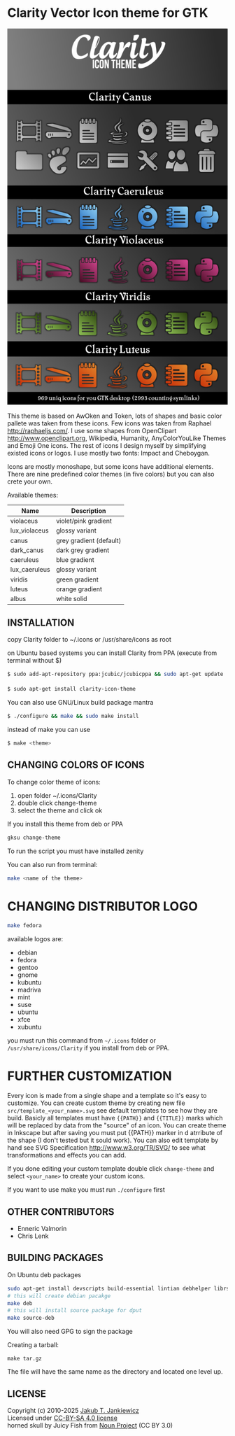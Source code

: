 # Clarity Vector Icon theme for GTK

![Clarity Icon Theme](.github/preview.png)

This theme is based on AwOken and Token, lots of shapes and basic color pallete was
taken from these icons. Few icons was taken from Raphael <http://raphaeljs.com/>.
I use some shapes from OpenClipart <http://www.openclipart.org>, Wikipedia, Humanity,
AnyColorYouLike Themes and Emoji One icons. The rest of icons I design myself
by simplifying existed icons or logos. I use mostly two fonts: Impact and Cheboygan.

Icons are mostly monoshape, but some icons have additional elements. There are nine
predefined color themes (in five colors) but you can also crete your own.

Available themes:

| Name           | Description             |
|----------------|-------------------------|
| violaceus      | violet/pink gradient    |
| lux_violaceus  | glossy variant          |
| canus          | grey gradient (default) |
| dark_canus     | dark grey gradient      |
| caeruleus      | blue gradient           |
| lux_caeruleus  | glossy variant          |
| viridis        | green gradient          |
| luteus         | orange gradient         |
| albus          | white solid             |

## INSTALLATION

copy Clarity folder to ~/.icons or /usr/share/icons as root

on Ubuntu based systems you can install Clarity from PPA (execute from terminal
without $)

```bash
$ sudo add-apt-repository ppa:jcubic/jcubicppa && sudo apt-get update

$ sudo apt-get install clarity-icon-theme
```

You can also use GNU/Linux build package mantra

```bash
$ ./configure && make && sudo make install
```

instead of make you can use

```bash
$ make <theme>
```

## CHANGING COLORS OF ICONS

To change color theme of icons:

1. open folder ~/.icons/Clarity
2. double click change-theme
3. select the theme and click ok

If you install this theme from deb or PPA

```bash
gksu change-theme
```

To run the script you must have installed zenity

You can also run from terminal:

```bash
make <name of the theme>
```

# CHANGING DISTRIBUTOR LOGO

```bash
make fedora
```

available logos are:
* debian
* fedora
* gentoo
* gnome
* kubuntu
* madriva
* mint
* suse
* ubuntu
* xfce
* xubuntu 

you must run this command from `~/.icons` folder or `/usr/share/icons/Clarity`
if you install from deb or PPA.

# FURTHER CUSTOMIZATION

Every icon is made from a single shape and a template so it's easy to customize.
You can create custom theme by creating new file `src/template_<your_name>.svg`
see default templates to see how they are build. Basicly all templates must have
`{{PATH}}` and `{{TITLE}}` marks which will be replaced by data from the "source"
of an icon. You can create theme in Inkscape but after saving you must put {{PATH}}
marker in d atrribute of the shape (I don't tested but it sould work). You 
can also edit template by hand see SVG Specification <http://www.w3.org/TR/SVG/>
to see what transformations and effects you can add.

If you done editing your custom template double click `change-theme` and select
`<your_name>` to create your custom icons.

If you want to use make you must run `./configure` first

## OTHER CONTRIBUTORS

* Enneric Valmorin
* Chris Lenk

## BUILDING PACKAGES

On Ubuntu deb packages

```bash
sudo apt-get install devscripts build-essential lintian debhelper librsvg2-bin
# this will create debian pacakge
make deb
# this will install source package for dput
make source-deb
```

You will also need GPG to sign the package

Creating a tarball:

```
make tar.gz
```

The file will have the same name as the directory and located one level up.


## LICENSE

Copyright (c) 2010-2025 [Jakub T. Jankiewicz](https://jcubic.pl/me)<br/>
Licensed under [CC-BY-SA 4.0 license](http://creativecommons.org/licenses/by-sa/4.0/)<br/>
horned skull by Juicy Fish from [Noun Project](https://thenounproject.com/browse/icons/term/horned-skull/) (CC BY 3.0)
